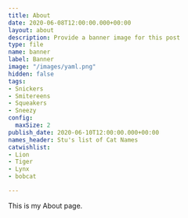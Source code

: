 ```yaml
---
title: About
date: 2020-06-08T12:00:00.000+00:00
layout: about
description: Provide a banner image for this post
type: file
name: banner
label: Banner
image: "/images/yaml.png"
hidden: false
tags:
- Snickers
- Smitereens
- Squeakers
- Sneezy
config:
  maxSize: 2
publish_date: 2020-06-10T12:00:00.000+00:00
names_header: Stu's list of Cat Names
catwishlist:
- Lion
- Tiger
- Lynx
- bobcat

---
```

This is my About page.
